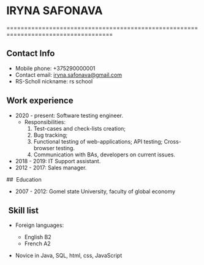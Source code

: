 #   IRYNA SAFONAVA

====================================================================================

##  Contact Info


- Mobile phone: +375290000001
- Contact email: iryna.safonava@gmail.com
- RS-Scholl nickname: rs school


##  Work experience

- 2020 - present: Software testing engineer.
    + Responsibilities: 
        1. Test-cases and check-lists creation;
        2. Bug tracking;
        3. Functional testing of web-applications; API testing; Cross-browser testing.
        4. Communication with BAs, developers on current issues.
- 2018 - 2019: IT Support assistant.
- 2012 - 2017: Sales manager.

##  Education

- 2007 - 2012: Gomel state University, faculty of global economy

##  Skill list

* Foreign languages:
    - English B2
    - French A2

* Novice in Java, SQL, html, css, JavaScript
